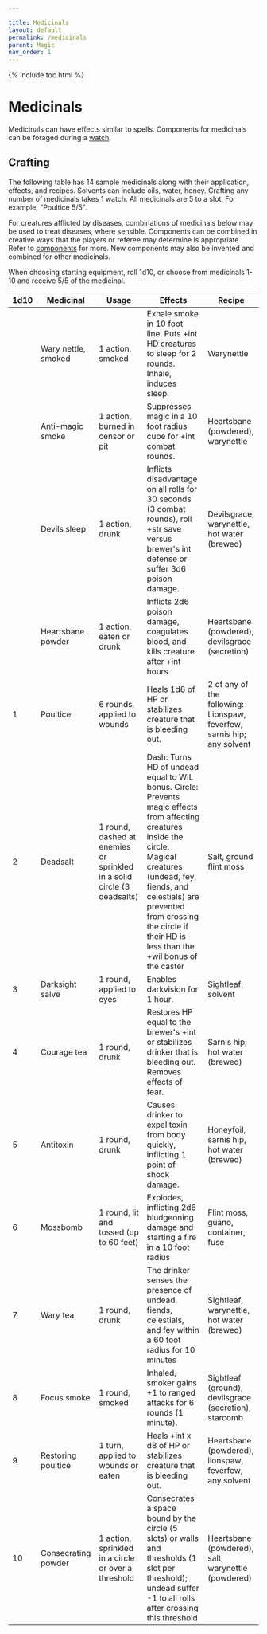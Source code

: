 ```yaml
---

title: Medicinals
layout: default
permalink: /medicinals
parent: Magic
nav_order: 1
---
```

{% include toc.html %}

# Medicinals
Medicinals can have effects similar to spells. Components for medicinals can be foraged during a [watch](wildernesswatch#foraging).

## Crafting 

The following table has 14 sample medicinals along with their application, effects, and recipes. Solvents can include oils, water, honey. Crafting any number of medicinals takes 1 watch. All medicinals are 5 to a slot. For example, "Poultice 5/5".

For creatures afflicted by diseases, combinations of medicinals below may be used to treat diseases, where sensible. Components can be combined in creative ways that the players or referee may determine is appropriate. Refer to [components](wildernesswatch#components) for more. New components may also be invented and combined for other medicinals. 

When choosing starting equipment, roll 1d10, or choose from medicinals 1-10 and receive 5/5 of the medicinal.

| 1d10 | Medicinal           | Usage                                                                   | Effects                                                                                                                                                                                                                                                                      | Recipe                                                                 |
| ---- | ------------------- | ----------------------------------------------------------------------- | ---------------------------------------------------------------------------------------------------------------------------------------------------------------------------------------------------------------------------------------------------------------------------- | ---------------------------------------------------------------------- |
|      | Wary nettle, smoked | 1 action, smoked                                                        | Exhale smoke in 10 foot line. Puts +int HD creatures to sleep for 2 rounds. Inhale, induces sleep.                                                                                                                                                                           | Warynettle                                                             |
|      | Anti-magic smoke    | 1 action, burned in censor or pit                                       | Suppresses magic in a 10 foot radius cube for +int combat rounds.                                                                                                                                                                                                            | Heartsbane (powdered), warynettle                                      |
|      | Devils sleep        | 1 action, drunk                                                         | Inflicts disadvantage on all rolls for 30 seconds (3 combat rounds), roll +str save versus brewer's int defense or suffer 3d6 poison damage.                                                                                                                                 | Devilsgrace, warynettle, hot water (brewed)                            |
|      | Heartsbane powder   | 1 action, eaten or drunk                                                | Inflicts 2d6 poison damage, coagulates blood, and kills creature after +int hours.                                                                                                                                                                                           | Heartsbane (powdered), devilsgrace (secretion)                         |
| 1    | Poultice            | 6 rounds, applied to wounds                                             | Heals 1d8 of HP or stabilizes creature that is bleeding out.                                                                                                                                                                                                                 | 2 of any of the following: Lionspaw, feverfew, sarnis hip; any solvent |
| 2    | Deadsalt            | 1 round, dashed at enemies or sprinkled in a solid circle (3 deadsalts) | Dash: Turns HD of undead equal to WIL bonus. Circle: Prevents magic effects from affecting creatures inside the circle. Magical creatures (undead, fey, fiends, and celestials) are prevented from crossing the circle if their HD is less than the +wil bonus of the caster | Salt, ground flint moss                                                |
| 3    | Darksight salve     | 1 round, applied to eyes                                                | Enables darkvision for 1 hour.                                                                                                                                                                                                                                               | Sightleaf, solvent                                                     |
| 4    | Courage tea         | 1 round, drunk                                                          | Restores HP equal to the brewer's +int or stabilizes drinker that is bleeding out. Removes effects of fear.                                                                                                                                                                  | Sarnis hip, hot water (brewed)                                         |
| 5    | Antitoxin           | 1 round, drunk                                                          | Causes drinker to expel toxin from body quickly, inflicting 1 point of shock damage.                                                                                                                                                                                         | Honeyfoil, sarnis hip, hot water (brewed)                              |
| 6    | Mossbomb            | 1 round, lit and tossed (up to 60 feet)                                 | Explodes, inflicting 2d6 bludgeoning damage and starting a fire in a 10 foot radius                                                                                                                                                                                          | Flint moss, guano, container, fuse                                     |
| 7    | Wary tea            | 1 round, drunk                                                          | The drinker senses the presence of undead, fiends, celestials, and fey within a 60 foot radius for 10 minutes                                                                                                                                                                | Sightleaf, warynettle, hot water (brewed)                              |
| 8    | Focus smoke         | 1 round, smoked                                                         | Inhaled, smoker gains +1 to ranged attacks for 6 rounds (1 minute).                                                                                                                                                                                                          | Sightleaf (ground), devilsgrace (secretion), starcomb                  |
| 9    | Restoring poultice  | 1 turn, applied to wounds or eaten                                      | Heals +int x d8 of HP or stabilizes creature that is bleeding out.                                                                                                                                                                                                           | Heartsbane (powdered), lionspaw, feverfew, any solvent                 |
| 10   | Consecrating powder | 1 action, sprinkled in a circle or over a threshold                     | Consecrates a space bound by the circle (5 slots) or walls and thresholds (1 slot per threshold); undead suffer -1 to all rolls after crossing this threshold                                                                                                                | Heartsbane (powdered), salt, warynettle (powdered)                     |

